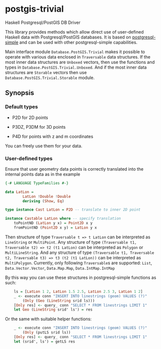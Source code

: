 # postgis-trivial

Haskell Postgresql/PostGIS DB Driver

This library provides methods which allow direct use of user-defined
Haskell data with Postgresql/PostGIS databases. It is based on [postgresql-simple](https://hackage.haskell.org/package/postgresql-simple) and can be used with other postgresql-simple capabilities.

Main interface module `Database.PostGIS.Trivial` makes it possible
to operate with various data enclosed in `Traversable` data structures.
If the most inner data structures are `Unboxed` vectors, then use the functions and types in `Database.PostGIS.Trivial.Unboxed`. And if the most inner data structures are `Storable` vectors then use `Database.PostGIS.Trivial.Storable` module.

## Synopsis

### Default types

- P2D for 2D points

- P3DZ, P3DM for 3D points

- P4D for points with z and m coordinates

You can freely use them for your data.

### User-defined types

Ensure that user geometry data points is correctly translated into the internal points data as in the example

```haskell
{-# LANGUAGE TypeFamilies #-}

data LatLon =
        LatLon !Double !Double
        deriving (Show, Eq)

type instance Cast LatLon = P2D -- translate to inner 2D point

instance Castable LatLon where -- specify translation
    toPointND (LatLon y x) = Point2D x y
    fromPointND (Point2D x y) = LatLon y x
```

Then structure of type `Traversable t => t LatLon` can be interpreted as `LineString` or `MultiPoint`. Any structure of type
`(Traversable t1, Traversable t2) => t2 (t1 LatLon)` can be interpreted as `Polygon` or `MultiLineString`. And any structure of type
`(Traversable t1, Traversable t2, Traversable t3) => t3 (t2 (t1 LatLon))` can be interpreted as `MultiPolygon`. Currently, only following `Traversable`s are supported: `List`, `Data.Vector.Vector`, `Data.Map.Map`, `Data.IntMap.IntMap`

By this way you can use these structures in postgresql-simple functions as such:

```haskell
    ls = [LatLon 1 2, LatLon 1.5 2.5, LatLon 2.5 3, LatLon 1 2]
    _ <- execute conn "INSERT INTO linestrings (geom) VALUES (?)"
        (Only (Geo (LineString srid ls)))
    [Only res] <- query_ conn "SELECT * FROM linestrings LIMIT 1"
    let Geo (LineString srid' ls') = res
```

Or the same with suitable helper functions:

```haskell
    _ <- execute conn "INSERT INTO linestrings (geom) VALUES (?)"
        (Only (putLS srid ls))
    [Only res] <- query_ conn "SELECT * FROM linestrings LIMIT 1"
    let (srid', ls') = getLS res
```



